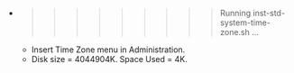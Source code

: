 * >>>>>>>>> Running inst-std-system-time-zone.sh ...
  * Insert Time Zone menu in Administration.
  * Disk size = 4044904K. Space Used = 4K.
